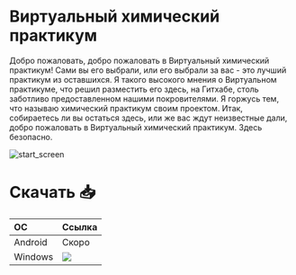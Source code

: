# Виртуальный химический практикум
Добро пожаловать, добро пожаловать в Виртуальный химический практикум! Сами вы его выбрали, или его выбрали за вас - это лучший практикум из оставшихся. Я такого высокого мнения о Виртуальном практикуме, что решил разместить его здесь, на Гитхабе, столь заботливо предоставленном нашими покровителями. Я горжусь тем, что называю химический практикум своим проектом. Итак, собираетесь ли вы остаться здесь, или же вас ждут неизвестные дали, добро пожаловать в Виртуальный химический практикум. Здесь безопасно.

![start_screen](https://user-images.githubusercontent.com/64281268/215365286-02d9c89e-97c6-4e83-8eae-3a5c2fc0fb3f.png)


# Скачать 📥 

<div align=left>
<table>
    <thead align=left>
        <tr>
            <th>ОС</th>
            <th>Ссылка</th>
        </tr>
    </thead>
    <tbody align=left>
        <tr>
        <td>Android</td>
            <td>
                Скоро
            </td>
        </tr>
        <tr>
            <td>Windows</td>
            <td>
                <a href="https://github.com/AlinaRinn/ChemLab/releases/download/Alpha/ChemLab.exe"><img src="https://img.shields.io/badge/Portable-x64-2d7d9a.svg?logo=windows"></a><br>
            </td>
        </tr>
    </tbody>
</table>


</div>
